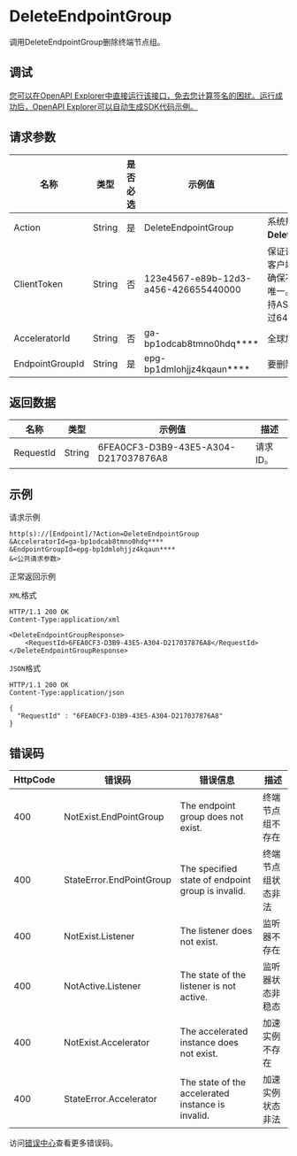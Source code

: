 # DeleteEndpointGroup

调用DeleteEndpointGroup删除终端节点组。

## 调试

[您可以在OpenAPI Explorer中直接运行该接口，免去您计算签名的困扰。运行成功后，OpenAPI Explorer可以自动生成SDK代码示例。](https://api.aliyun.com/#product=Ga&api=DeleteEndpointGroup&type=RPC&version=2019-11-20)

## 请求参数

|名称|类型|是否必选|示例值|描述|
|--|--|----|---|--|
|Action|String|是|DeleteEndpointGroup|系统规定参数。取值：**DeleteEndpointGroup**。 |
|ClientToken|String|否|123e4567-e89b-12d3-a456-426655440000|保证请求幂等性。从您的客户端生成一个参数值，确保不同请求间该参数值唯一。ClientToken只支持ASCII字符，且不能超过64个字符。 |
|AcceleratorId|String|否|ga-bp1odcab8tmno0hdq\*\*\*\*|全球加速实例ID。 |
|EndpointGroupId|String|是|epg-bp1dmlohjjz4kqaun\*\*\*\*|要删除的终端节点组ID。 |

## 返回数据

|名称|类型|示例值|描述|
|--|--|---|--|
|RequestId|String|6FEA0CF3-D3B9-43E5-A304-D217037876A8|请求ID。 |

## 示例

请求示例

```
http(s)://[Endpoint]/?Action=DeleteEndpointGroup
&AcceleratorId=ga-bp1odcab8tmno0hdq****
&EndpointGroupId=epg-bp1dmlohjjz4kqaun****
&<公共请求参数>
```

正常返回示例

`XML`格式

```
HTTP/1.1 200 OK
Content-Type:application/xml

<DeleteEndpointGroupResponse>
    <RequestId>6FEA0CF3-D3B9-43E5-A304-D217037876A8</RequestId>
</DeleteEndpointGroupResponse>
```

`JSON`格式

```
HTTP/1.1 200 OK
Content-Type:application/json

{
  "RequestId" : "6FEA0CF3-D3B9-43E5-A304-D217037876A8"
}
```

## 错误码

|HttpCode|错误码|错误信息|描述|
|--------|---|----|--|
|400|NotExist.EndPointGroup|The endpoint group does not exist.|终端节点组不存在|
|400|StateError.EndPointGroup|The specified state of endpoint group is invalid.|终端节点组状态非法|
|400|NotExist.Listener|The listener does not exist.|监听器不存在|
|400|NotActive.Listener|The state of the listener is not active.|监听器状态非稳态|
|400|NotExist.Accelerator|The accelerated instance does not exist.|加速实例不存在|
|400|StateError.Accelerator|The state of the accelerated instance is invalid.|加速实例状态非法|

访问[错误中心](https://error-center.alibabacloud.com/status/product/Ga)查看更多错误码。

